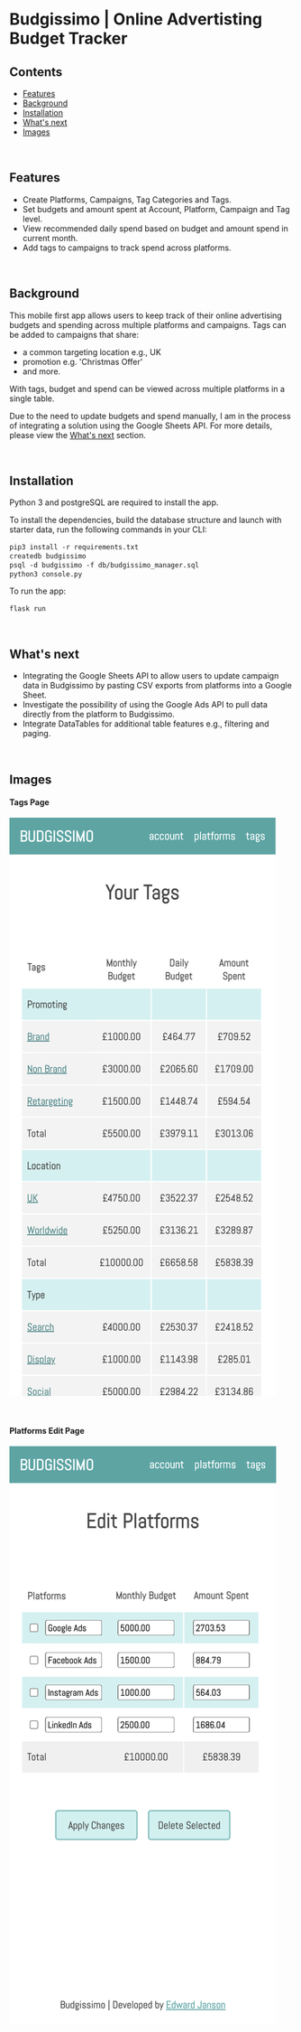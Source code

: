# Budgissimo | Online Advertisting Budget Tracker

## Contents 

* [Features](#features)
* [Background](#background)
* [Installation](#installation)
* [What's next](#whats-next)
* [Images](#images)

<br>

## Features

- Create Platforms, Campaigns, Tag Categories and Tags.
- Set budgets and amount spent at Account, Platform, Campaign and Tag level.
- View recommended daily spend based on budget and amount spend in current month.
- Add tags to campaigns to track spend across platforms.

<br>

## Background

This mobile first app allows users to keep track of their online advertising budgets and spending across multiple platforms and campaigns. Tags can be added to campaigns that share:
- a common targeting location e.g., UK 
- promotion e.g. 'Christmas Offer'
- and more.

With tags, budget and spend can be viewed across multiple platforms in a single table.

Due to the need to update budgets and spend manually, I am in the process of integrating a solution using the Google Sheets API. For more details, please view the [What's next](#whats-next) section.

<br>

## Installation

Python 3 and postgreSQL are required to install the app.

To install the dependencies, build the database structure and launch with starter data, run the following commands in your CLI:
```
pip3 install -r requirements.txt
createdb budgissimo
psql -d budgissimo -f db/budgissimo_manager.sql
python3 console.py
```
To run the app:
```
flask run
```

<br>

## What's next

- Integrating the Google Sheets API to allow users to update campaign data in Budgissimo by pasting CSV exports from platforms into a  Google Sheet.
- Investigate the possibility of using the Google Ads API to pull data directly from the platform to Budgissimo.
- Integrate DataTables for additional table features e.g., filtering and paging.

<br>

## Images

#### Tags Page
![All tags page](./static/images/tags.png)

<br>

#### Platforms Edit Page
![platform edit page](./static/images/edit-platforms.png)
